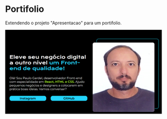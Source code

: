 
# Portifolio

Extendendo o projeto "Apresentacao" para um portifolio.

![Alt text](resources/img/apresentacao.png)